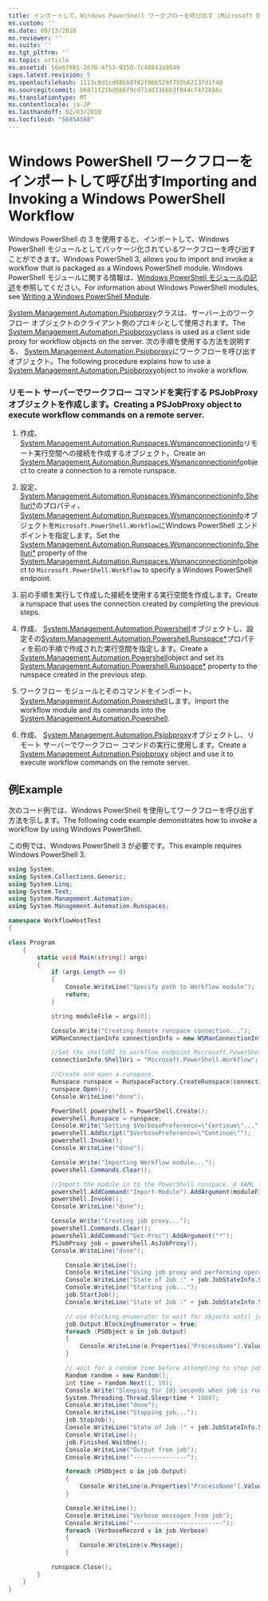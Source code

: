 ```yaml
---
title: インポートして、Windows PowerShell ワークフローを呼び出す |Microsoft Docs
ms.custom: ''
ms.date: 09/13/2016
ms.reviewer: ''
ms.suite: ''
ms.tgt_pltfrm: ''
ms.topic: article
ms.assetid: 50e6f9b1-2678-4f53-9250-7c48843a9549
caps.latest.revision: 5
ms.openlocfilehash: 1113c0d1cd68bb97d2f96b529f755b62137d1f40
ms.sourcegitcommit: b6871f21bd666f9cd71dd336bb3f844cf472b56c
ms.translationtype: MT
ms.contentlocale: ja-JP
ms.lasthandoff: 02/03/2019
ms.locfileid: "56854588"
---
```

# <a name="importing-and-invoking-a-windows-powershell-workflow"></a><span data-ttu-id="b02c8-102">Windows PowerShell ワークフローをインポートして呼び出す</span><span class="sxs-lookup"><span data-stu-id="b02c8-102">Importing and Invoking a Windows PowerShell Workflow</span></span>

<span data-ttu-id="b02c8-103">Windows PowerShell の 3 を使用すると、インポートして、Windows PowerShell モジュールとしてパッケージ化されているワークフローを呼び出すことができます。</span><span class="sxs-lookup"><span data-stu-id="b02c8-103">Windows PowerShell 3, allows you to import and invoke a workflow that is packaged as a Windows PowerShell module.</span></span> <span data-ttu-id="b02c8-104">Windows PowerShell モジュールに関する情報は、[Windows PowerShell モジュールの記述](../module/writing-a-windows-powershell-module.md)を参照してください。</span><span class="sxs-lookup"><span data-stu-id="b02c8-104">For information about Windows PowerShell modules, see [Writing a Windows PowerShell Module](../module/writing-a-windows-powershell-module.md).</span></span>

<span data-ttu-id="b02c8-105">[System.Management.Automation.Psjobproxy](/dotnet/api/System.Management.Automation.PSJobProxy)クラスは、サーバー上のワークフロー オブジェクトのクライアント側のプロキシとして使用されます。</span><span class="sxs-lookup"><span data-stu-id="b02c8-105">The [System.Management.Automation.Psjobproxy](/dotnet/api/System.Management.Automation.PSJobProxy)class is used as a client side proxy for workflow objects on the server.</span></span> <span data-ttu-id="b02c8-106">次の手順を使用する方法を説明する、 [System.Management.Automation.Psjobproxy](/dotnet/api/System.Management.Automation.PSJobProxy)にワークフローを呼び出すオブジェクト。</span><span class="sxs-lookup"><span data-stu-id="b02c8-106">The following procedure explains how to use a [System.Management.Automation.Psjobproxy](/dotnet/api/System.Management.Automation.PSJobProxy)object to invoke a workflow.</span></span>

### <a name="creating-a-psjobproxy-object-to-execute-workflow-commands-on-a-remote-server"></a><span data-ttu-id="b02c8-107">リモート サーバーでワークフロー コマンドを実行する PSJobProxy オブジェクトを作成します。</span><span class="sxs-lookup"><span data-stu-id="b02c8-107">Creating a PSJobProxy object to execute workflow commands on a remote server.</span></span>

1. <span data-ttu-id="b02c8-108">作成、 [System.Management.Automation.Runspaces.Wsmanconnectioninfo](/dotnet/api/System.Management.Automation.Runspaces.WSManConnectionInfo)リモート実行空間への接続を作成するオブジェクト。</span><span class="sxs-lookup"><span data-stu-id="b02c8-108">Create an [System.Management.Automation.Runspaces.Wsmanconnectioninfo](/dotnet/api/System.Management.Automation.Runspaces.WSManConnectionInfo)object to create a connection to a remote runspace.</span></span>

2. <span data-ttu-id="b02c8-109">設定、 [System.Management.Automation.Runspaces.Wsmanconnectioninfo.Shelluri\*](/dotnet/api/System.Management.Automation.Runspaces.WSManConnectionInfo.ShellUri)のプロパティ、 [System.Management.Automation.Runspaces.Wsmanconnectioninfo](/dotnet/api/System.Management.Automation.Runspaces.WSManConnectionInfo)オブジェクトを`Microsoft.PowerShell.Workflow`にWindows PowerShell エンドポイントを指定します。</span><span class="sxs-lookup"><span data-stu-id="b02c8-109">Set the [System.Management.Automation.Runspaces.Wsmanconnectioninfo.Shelluri\*](/dotnet/api/System.Management.Automation.Runspaces.WSManConnectionInfo.ShellUri) property of the [System.Management.Automation.Runspaces.Wsmanconnectioninfo](/dotnet/api/System.Management.Automation.Runspaces.WSManConnectionInfo)object to `Microsoft.PowerShell.Workflow` to specify a Windows PowerShell endpoint.</span></span>

3. <span data-ttu-id="b02c8-110">前の手順を実行して作成した接続を使用する実行空間を作成します。</span><span class="sxs-lookup"><span data-stu-id="b02c8-110">Create a runspace that uses the connection created by completing the previous steps.</span></span>

4. <span data-ttu-id="b02c8-111">作成、 [System.Management.Automation.Powershell](/dotnet/api/System.Management.Automation.PowerShell)オブジェクトし、設定その[System.Management.Automation.Powershell.Runspace\*](/dotnet/api/System.Management.Automation.PowerShell.Runspace)プロパティを前の手順で作成された実行空間を指定します。</span><span class="sxs-lookup"><span data-stu-id="b02c8-111">Create a [System.Management.Automation.Powershell](/dotnet/api/System.Management.Automation.PowerShell)object and set its [System.Management.Automation.Powershell.Runspace\*](/dotnet/api/System.Management.Automation.PowerShell.Runspace) property to the runspace created in the previous step.</span></span>

5. <span data-ttu-id="b02c8-112">ワークフロー モジュールとそのコマンドをインポート、 [System.Management.Automation.Powershell](/dotnet/api/System.Management.Automation.PowerShell)します。</span><span class="sxs-lookup"><span data-stu-id="b02c8-112">Import the workflow module and its commands into the [System.Management.Automation.Powershell](/dotnet/api/System.Management.Automation.PowerShell).</span></span>

6. <span data-ttu-id="b02c8-113">作成、 [System.Management.Automation.Psjobproxy](/dotnet/api/System.Management.Automation.PSJobProxy)オブジェクトし、リモート サーバーでワークフロー コマンドの実行に使用します。</span><span class="sxs-lookup"><span data-stu-id="b02c8-113">Create a [System.Management.Automation.Psjobproxy](/dotnet/api/System.Management.Automation.PSJobProxy) object and use it to execute workflow commands on the remote server.</span></span>

## <a name="example"></a><span data-ttu-id="b02c8-114">例</span><span class="sxs-lookup"><span data-stu-id="b02c8-114">Example</span></span>

<span data-ttu-id="b02c8-115">次のコード例では、Windows PowerShell を使用してワークフローを呼び出す方法を示します。</span><span class="sxs-lookup"><span data-stu-id="b02c8-115">The following code example demonstrates how to invoke a workflow by using Windows PowerShell.</span></span>

<span data-ttu-id="b02c8-116">この例では、Windows PowerShell 3 が必要です。</span><span class="sxs-lookup"><span data-stu-id="b02c8-116">This example requires Windows PowerShell 3.</span></span>

```csharp
using System;
using System.Collections.Generic;
using System.Linq;
using System.Text;
using System.Management.Automation;
using System.Management.Automation.Runspaces;

namespace WorkflowHostTest
{

class Program
    {
        static void Main(string[] args)
        {
            if (args.Length == 0)
            {
                Console.WriteLine("Specify path to Workflow module");
                return;
            }

            string moduleFile = args[0];

            Console.Write("Creating Remote runspace connection...");
            WSManConnectionInfo connectionInfo = new WSManConnectionInfo();

            //Set the shellURI to workflow endpoint Microsoft.PowerShell.Workflow
            connectionInfo.ShellUri = "Microsoft.PowerShell.Workflow";

            //Create and open a runspace.
            Runspace runspace = RunspaceFactory.CreateRunspace(connectionInfo);
            runspace.Open();
            Console.WriteLine("done");

            PowerShell powershell = PowerShell.Create();
            powershell.Runspace = runspace;
            Console.Write("Setting $VerbosePreference=\"Continue\"...");
            powershell.AddScript("$VerbosePreference=\"Continue\"");
            powershell.Invoke();
            Console.WriteLine("done");

            Console.Write("Importing Workflow module...");
            powershell.Commands.Clear();

            //Import the module in to the PowerShell runspace. A XAML file could also be imported directly by using Import-Module.
            powershell.AddCommand("Import-Module").AddArgument(moduleFile);
            powershell.Invoke();
            Console.WriteLine("done");

            Console.Write("Creating job proxy...");
            powershell.Commands.Clear();
            powershell.AddCommand("Get-Proc").AddArgument("*");
            PSJobProxy job = powershell.AsJobProxy();
            Console.WriteLine("done");

                Console.WriteLine();
                Console.WriteLine("Using job proxy and performing operations...");
                Console.WriteLine("State of Job :" + job.JobStateInfo.State.ToString());
                Console.WriteLine("Starting job...");
                job.StartJob();
                Console.WriteLine("State of Job :" + job.JobStateInfo.State.ToString());

                // use blocking enumerator to wait for objects until job finishes
                job.Output.BlockingEnumerator = true;
                foreach (PSObject o in job.Output)
                {
                    Console.WriteLine(o.Properties["ProcessName"].Value.ToString());
                }

                // wait for a random time before attempting to stop job
                Random random = new Random();
                int time = random.Next(1, 10);
                Console.Write("Sleeping for {0} seconds when job is running on another thread...", time);
                System.Threading.Thread.Sleep(time * 1000);
                Console.WriteLine("done");
                Console.WriteLine("Stopping job...");
                job.StopJob();
                Console.WriteLine("State of Job :" + job.JobStateInfo.State.ToString());
                Console.WriteLine();
                job.Finished.WaitOne();
                Console.WriteLine("Output from job");
                Console.WriteLine("---------------");

                foreach (PSObject o in job.Output)
                {
                    Console.WriteLine(o.Properties["ProcessName"].Value.ToString());
                }

                Console.WriteLine();
                Console.WriteLine("Verbose messages from job");
                Console.WriteLine("-------------------------");
                foreach (VerboseRecord v in job.Verbose)
                {
                    Console.WriteLine(v.Message);
                }

            runspace.Close();
        }
    }
}

```